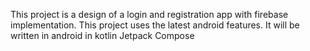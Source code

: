 This project is a design of a login and registration app with firebase implementation. This project uses the latest android features. It will be written in android in kotlin Jetpack Compose
